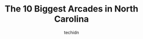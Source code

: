 ---
layout: ampstory
image: https://i0.wp.com/paketmu.com/wp-content/uploads/2023/06/carolina-arcade-museum-0-in-north-carolina-1686366008.jpeg?resize=640,853
author: techidn
featured: false
description: Explore the diverse Arcade scene in North Carolina, home to an incredible selection of 10 establishments catering to every taste. Whether youre in search of iconic favorites or undiscovered
title: The 10 Biggest Arcades in North Carolina
cover:
   title: The 10 Biggest Arcades in North Carolina
   subtitle: RICKPATE
   background: https://paketmu.com/wp-content/uploads/2023/06/carolina-arcade-museum-0-in-north-carolina-1686366008.jpeg

pages: 
 - layout: thirds
   top: <h1>#1 Boxcar Bar + Arcade</h1>
   bottom: "<p>This place is so much fun! We went as the hurricane Ian was subsiding and they were still have their hurricane party! Seems like there is an event almost every weekend! T</p>"
   background: https://paketmu.com/wp-content/uploads/2023/06/carolina-arcade-museum-1-in-north-carolina-1686366009.jpeg
   backgroundblur: true
 - layout: thirds
   top: <h1>#2 Asheville Retrocade</h1>
   bottom: "<p>Incredibly fun! We spent 6 hours here and could have easily spent longer if we didnt need to head home! They had such a good selection of games, pinball machines, all </p>"
   background: https://paketmu.com/wp-content/uploads/2023/06/carolina-arcade-museum-2-in-north-carolina-1686366010.jpeg
   cta:
      link: https://paketmu.com/the-10-biggest-arcades-in-north-carolina/
      text: The 10 Biggest Arcades in North Carolina
 - layout: thirds
   top: <h1>#3 Super Abari Game Bar</h1>
   bottom: "<p>This place is so cool! Lots of old time pin ball machines and button-mashing video games, a long with a few modern ones. All games are anywhere from 25-50 cents per play,</p>"
   background: https://paketmu.com/wp-content/uploads/2023/06/carolina-arcade-museum-3-in-north-carolina-1686366010.jpeg
   cta:
      link: https://paketmu.com/the-10-biggest-arcades-in-north-carolina/
      text: The 10 Biggest Arcades in North Carolina
 - layout: thirds
   top: <h1>#4 The Baxter Arcade</h1>
   bottom: "<p>108 N Graham St, Carrboro, NC 27510, United States</p>"
   background: https://images.unsplash.com/photo-1614648718611-0635f29016cb?ixlib=rb-4.0.3&ixid=MnwxMjA3fDB8MHxwaG90by1wYWdlfHx8fGVufDB8fHx8&auto=format&fit=crop&w=640&h=853&q=80
   cta:
      link: https://paketmu.com/the-10-biggest-arcades-in-north-carolina/
      text: The 10 Biggest Arcades in North Carolina
 - layout: thirds
   top: <h1>#5 Carolina Arcade Museum</h1>
   bottom: "<p>145 E Main St, Forest City, NC 28043, United States</p>"
   background: https://images.unsplash.com/photo-1541356665065-22676f35dd40?ixlib=rb-4.0.3&ixid=MnwxMjA3fDB8MHxwaG90by1wYWdlfHx8fGVufDB8fHx8&auto=format&fit=crop&w=640&h=853&q=80
   cta:
      link: https://paketmu.com/the-10-biggest-arcades-in-north-carolina/
      text: The 10 Biggest Arcades in North Carolina
 - layout: thirds
   top: <h1>#6 Carolina Beach Arcade</h1>
   bottom: "<p>103 Carolina Beach Ave N, Carolina Beach, NC 28428, United States</p>"
   background: https://images.unsplash.com/photo-1524169358666-79f22534bc6e?ixlib=rb-4.0.3&ixid=MnwxMjA3fDB8MHxwaG90by1wYWdlfHx8fGVufDB8fHx8&auto=format&fit=crop&w=640&h=853&q=80
   cta:
      link: https://paketmu.com/the-10-biggest-arcades-in-north-carolina/
      text: The 10 Biggest Arcades in North Carolina
 - layout: thirds
   top: <h1>#7 16-Bit Bar+Arcade</h1>
   bottom: "<p>307 W Tremont Ave, Charlotte, NC 28203, United States</p>"
   background: https://images.unsplash.com/photo-1536745287225-21d689278fd1?ixlib=rb-4.0.3&ixid=MnwxMjA3fDB8MHxwaG90by1wYWdlfHx8fGVufDB8fHx8&auto=format&fit=crop&w=640&h=853&q=80
   cta:
      link: https://paketmu.com/the-10-biggest-arcades-in-north-carolina/
      text: The 10 Biggest Arcades in North Carolina
 - layout: thirds
   middle: Continue reading...
   background: https://images.unsplash.com/photo-1615749413727-825b59a857b5?ixlib=rb-4.0.3&ixid=MnwxMjA3fDB8MHxwaG90by1wYWdlfHx8fGVufDB8fHx8&auto=format&fit=crop&w=640&h=853&q=80
   cta:
      link: https://paketmu.com/the-10-biggest-arcades-in-north-carolina/
      text: The 10 Biggest Arcades in North Carolina
      
---